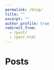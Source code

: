 ```yaml
---
permalink: /blog/
title: ""
excerpt: ""
author_profile: true
redirect_from: 
  - /post/
  - /post.html
---
```



# Posts




